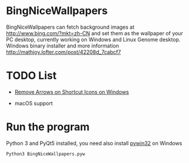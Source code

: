 # BingNiceWallpapers
BingNiceWallpapers can fetch background images at http://www.bing.com/?mkt=zh-CN and set them as the wallpaper of your PC desktop, currently working on Windows and Linux Genome desktop. Windows binary installer and more information http://mathjoy.lofter.com/post/42208d_7cabcf7


# TODO List
 - [Remove Arrows on Shortcut Icons on Windows](http://www.howtogeek.com/howto/windows-vista/disable-shortcut-icon-arrow-overlay-in-windows-vista/)

 - macOS support

# Run the program 
Python 3 and PyQt5 installed, you need also install [pywin32](http://sourceforge.net/projects/pywin32/files/) on Windows 


    Python3 BingNiceWallpapers.pyw

